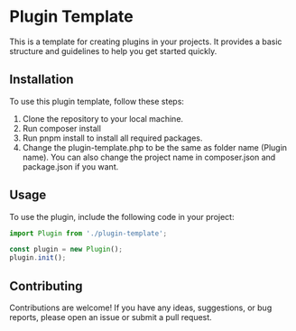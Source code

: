 # Plugin Template

This is a template for creating plugins in your projects. It provides a basic structure and guidelines to help you get started quickly.

## Installation

To use this plugin template, follow these steps:

1. Clone the repository to your local machine.
2. Run composer install
3. Run pnpm install to install all required packages.
4. Change the plugin-template.php to be the same as folder name (Plugin name). You can also change the project name in composer.json and package.json if you want.

## Usage

To use the plugin, include the following code in your project:

```javascript
import Plugin from './plugin-template';

const plugin = new Plugin();
plugin.init();
```

## Contributing

Contributions are welcome! If you have any ideas, suggestions, or bug reports, please open an issue or submit a pull request.

